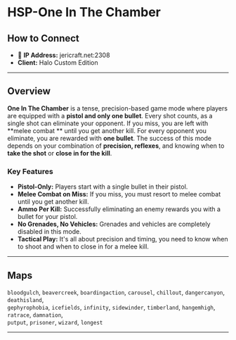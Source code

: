 # HSP-One In The Chamber

## How to Connect

* 🔗 **IP Address:** jericraft.net:2308
* **Client:** Halo Custom Edition

---

## Overview

**One In The Chamber** is a tense, precision-based game mode where players are equipped with a **pistol and only one
bullet**. Every shot counts, as a single shot can eliminate your opponent. If you miss, you are left with **melee combat
** until you get another kill. For every opponent you eliminate, you are rewarded with **one bullet**. The success of
this mode depends on your combination of **precision, reflexes**, and knowing when to **take the shot** or **close in
for the kill**.

### Key Features

- **Pistol-Only:** Players start with a single bullet in their pistol.
- **Melee Combat on Miss:** If you miss, you must resort to melee combat until you get another kill.
- **Ammo Per Kill:** Successfully eliminating an enemy rewards you with a bullet for your pistol.
- **No Grenades, No Vehicles:** Grenades and vehicles are completely disabled in this mode.
- **Tactical Play:** It's all about precision and timing, you need to know when to shoot and when to close in for a
  melee kill.

---

## Maps

`bloodgulch`, `beavercreek`, `boardingaction`, `carousel`, `chillout`, `dangercanyon`, `deathisland`,  
`gephyrophobia`, `icefields`, `infinity`, `sidewinder`, `timberland`, `hangemhigh`, `ratrace`, `damnation`,  
`putput`, `prisoner`, `wizard`, `longest`

---